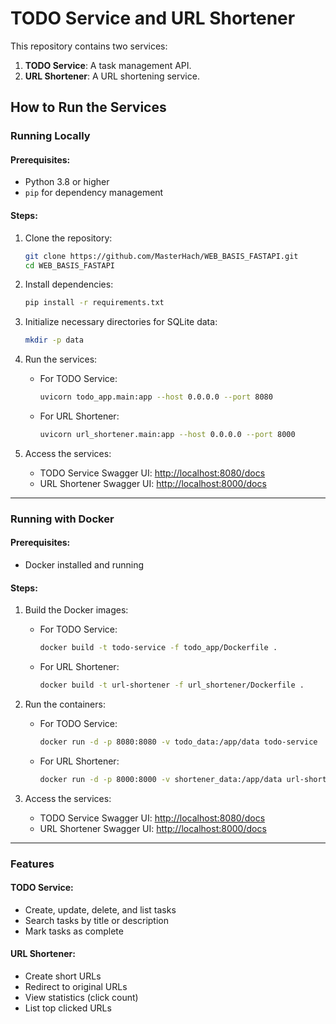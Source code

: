 # TODO Service and URL Shortener

This repository contains two services:
1. **TODO Service**: A task management API.
2. **URL Shortener**: A URL shortening service.

## How to Run the Services

### Running Locally

#### Prerequisites:
- Python 3.8 or higher
- `pip` for dependency management

#### Steps:
1. Clone the repository:
   ```bash
   git clone https://github.com/MasterHach/WEB_BASIS_FASTAPI.git
   cd WEB_BASIS_FASTAPI
   ```

2. Install dependencies:
   ```bash
   pip install -r requirements.txt
   ```

3. Initialize necessary directories for SQLite data:
   ```bash
   mkdir -p data
   ```

4. Run the services:
   - For TODO Service:
     ```bash
     uvicorn todo_app.main:app --host 0.0.0.0 --port 8080
     ```
   - For URL Shortener:
     ```bash
     uvicorn url_shortener.main:app --host 0.0.0.0 --port 8000
     ```

5. Access the services:
   - TODO Service Swagger UI: [http://localhost:8080/docs](http://localhost:8080/docs)
   - URL Shortener Swagger UI: [http://localhost:8000/docs](http://localhost:8000/docs)

---

### Running with Docker

#### Prerequisites:
- Docker installed and running

#### Steps:
1. Build the Docker images:
   - For TODO Service:
     ```bash
     docker build -t todo-service -f todo_app/Dockerfile .
     ```
   - For URL Shortener:
     ```bash
     docker build -t url-shortener -f url_shortener/Dockerfile .
     ```

2. Run the containers:
   - For TODO Service:
     ```bash
     docker run -d -p 8080:8080 -v todo_data:/app/data todo-service
     ```
   - For URL Shortener:
     ```bash
     docker run -d -p 8000:8000 -v shortener_data:/app/data url-shortener
     ```

3. Access the services:
   - TODO Service Swagger UI: [http://localhost:8080/docs](http://localhost:8080/docs)
   - URL Shortener Swagger UI: [http://localhost:8000/docs](http://localhost:8000/docs)

---

### Features

#### TODO Service:
- Create, update, delete, and list tasks
- Search tasks by title or description
- Mark tasks as complete

#### URL Shortener:
- Create short URLs
- Redirect to original URLs
- View statistics (click count)
- List top clicked URLs
